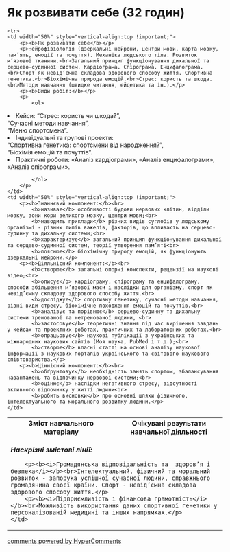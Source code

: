 <div id="hypercomments_widget" class="js-hypercomments-widget invisible"></div>

# Як розвивати себе (32 годин)

<table>

  <tr>
    <td width="50%" align="center"><b>Зміст навчального матеріалу</b></td>
    <td width="50%" align="center"><b>Очікувані результати навчальної діяльності</b></td>
  </tr>

    <tr>
    <td width="50%" style="vertical-align:top !important;">
        <p><b>Як розвивати себе</b></p>
        <p>Нейрофізіологія (дзеркальні нейрони, центри мови, карта мозку, пам’ять, емоції та почуття). Механіка людського тіла. Розвиток м’язової тканини.<br>Загальний принцип функціонування дихальної та серцево-судинної систем. Кардіограма. Спірограма. Енцифалограма.<br>Спорт як невід’ємна складова здорового способу життя. Спортивна генетика.<br>Біохімічна природа емоцій.<br>Стрес: користь та шкода.<br>Методи навчання (швидке читання, ейдетика та ін.).</p>
        <p><b>Види робіт:</b></p>
        <p>
            <ol>
<li>Кейси: “Стрес: користь чи шкода?”,<br>“Сучасні методи навчання”,<br>“Меню спортсмена”.</li>
<li>Індивідуальні та групові проекти:<br>“Спортивна генетика: спортсмени від народження?”,<br>“Біохімія емоцій та почуттів”.</li>
<li>Практичні роботи: «Аналіз кардіограми», «Аналіз енцифалограми», «Аналіз спірограми».</li>

            </ol>
        </p>
    </td>
    <td width="50%" style="vertical-align:top !important;">
        <p><b>Знаннєвий компонент:</b><br>
            <b>називає</b> особливості будови нервових клітин, відділи мозку, зони кори великого мозку, центри мови;<br>
            <b>наводить приклади</b> різних видів суглобів у людському організмі - різних типів важелів, факторів, що впливають на серцево-судинну та дихальну системи;<br>
            <b>характеризує</b> загальний принцип функціонування дихальної та серцево-судинної систем, теорії утворення пам’яті<br>
            <b>пояснює</b> біохімічну природу емоцій, як функціонують дзеркальні нейрони.</p>
        <p><b>Діяльнісний компонент:</b><br>
            <b>створює</b> загальні опорні конспекти, рецензії на наукові відео;<br>
            <b>описує</b> кардіограму, спірограму та енцифалограму, способи збільшення м’язової маси і наслідки для організму, спорт як невід’ємну складову здорового способу життя.<br>
            <b>досліджує</b> спортивну генетику, сучасні методи навчання, різні види стресу, біохімічне походження емоцій та почуттів.<br>
            <b>аналізує та порівнює</b> серцево-судинну та дихальну системи тренованої та нетренованої людини, <br>
            <b>застосовує</b> теоретичні знання під час вирішення завдань у кейсах та проектних роботах, практичних та лабораторних роботах.<br>
            <b>опрацьовує</b> наукові публікації з українських та міжнародних наукових сайтів (Моя наука, PubMed і т.д.);<br>
            <b>створює</b> власні статті на основі аналізу наукової інформації з наукових порталів українського та світового наукового співтовариства.</p>
        <p><b>Ціннісний компонент:</b><br>
            <b>обґрунтовує</b> необхідність занять спортом, збалансування навантажень та відпочинку нервової системи;<br>
            <b>оцінює</b> наслідки негативного стресу, відсутності активного відпочинку у житті людини<br>
            <b>робить висновки</b> про основні шляхи фізичного, інтелектуального та морального розвитку людини.</p>
    </td>
  </tr>

  <tr>
    <td colspan="2" style="vertical-align:top !important;">
        <p><b><i>Наскрізні змістові лінії:</i></b></p>

        <p><b><i>Громадянська відповідальність та  здоров’я і безпека</i></b><br>Інтелектуальний, фізичний та моральний розвиток - запорука успішної сучасної людини, справжнього громадянина своєї країни. Спорт - невід’ємна складова здорового способу життя.</p>
        <p><b><i>Підприємливість і фінансова грамотність</i></b><br>Можливість використання даних спортивної генетики у персоналізованій медицині та інших напрямках.</p>
    </td>
  </tr>

</table>


<div class="js-hypercomments-container">
<a href="http://hypercomments.com" class="hc-link" title="comments widget">comments powered by HyperComments</a>
</div>